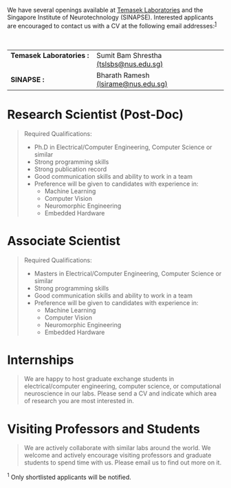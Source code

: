<!--
.. title: Openings
.. slug: openings
.. date: 2019-01-22 18:54:19 UTC+08:00
.. tags: 
.. category: 
.. link: 
.. description: 
.. type: text
-->

We have several openings available at
[Temasek Laboratories](http://www.temasek-labs.nus.edu.sg/)
and the Singapore Institute of Neurotechnology (SINAPSE).
Interested applicants are encouraged to contact us with a CV at the following email addresses:<sup>[1](#applicaitonNote)</sup>
<table>
  <tr>
    <td><b> Temasek Laboratories : </b></th>
    <td>Sumit Bam Shrestha <a href="mailto:tslsbs@nus.edu.sg" >(tslsbs@nus.edu.sg)</a></td>
  </tr>
  <tr>
    <td><b> SINAPSE : </b></th> 
    <td>Bharath Ramesh <a href="mailto:lsirame@nus.edu.sg">(lsirame@nus.edu.sg)   </a></td> 
  </tr>
</table> 

# Research Scientist (Post-Doc) #

>Required Qualifications:
>
>* Ph.D in Electrical/Computer Engineering, Computer Science or similar
>* Strong programming skills
>* Strong publication record
>* Good communication skills and ability to work in a team
>* Preference will be given to candidates with experience in:
>	* Machine Learning
>	* Computer Vision
>	* Neuromorphic Engineering
>	* Embedded Hardware
	
# Associate Scientist #

>Required Qualifications:
>
>* Masters in Electrical/Computer Engineering, Computer Science or similar
>* Strong programming skills
>* Good communication skills and ability to work in a team
>* Preference will be given to candidates with experience in:
>	* Machine Learning
>	* Computer Vision
>	* Neuromorphic Engineering
>	* Embedded Hardware

# Internships #

>We are happy to host graduate exchange students in 
>electrical/computer engineering, 
>computer science, or 
>computational neuroscience in our labs. 
>Please send a CV and indicate which area of research you are most interested in.

# Visiting Professors and Students #
>We are actively collaborate with similar labs around the world.
>We welcome and actively encourage visiting professors and graduate students to spend time with us. 
>Please email us to find out more on it.

<a name="applicaitonNote"><sup>1</sup></a> Only shortlisted applicants will be notified.